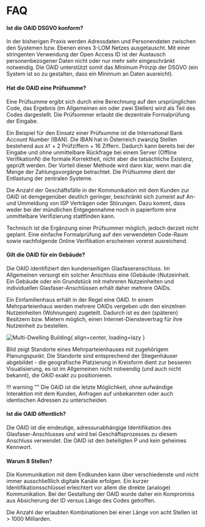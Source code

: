 # FAQ

#### Ist die OAID DSGVO konform?

In der bisherigen Praxis werden Adressdaten und Personendaten zwischen den Systemen bzw. Ebenen eines 3-LOM Netzes ausgetauscht. Mit einer stringenten Verwendung der Open Access ID ist der Austausch personenbezogener Daten nicht oder nur mehr sehr eingeschränkt notwendig. Die OAID unterstützt somit das _Minimum Prinzip_ der DSGVO (ein System ist so zu gestalten, dass ein Minimum an Daten ausreicht).

#### Hat die OAID eine Prüfsumme?

Eine Prüfsumme ergibt sich durch eine Berechnung auf den ursprünglichen Code, das Ergebnis (im Allgemeinen ein oder zwei Stellen) wird als Teil des Codes dargestellt. Die Prüfsommer erlaubt die dezentrale Formalprüfung der Eingabe.

Ein Beispiel für den Einsatz einer Prüfsumme ist die International Bank Account Number (IBAN). Die IBAN hat in Österreich zwanzig Stellen bestehend aus `AT` + 2 Prüfziffern + 16 Ziffern. Dadurch kann bereits bei der Eingabe und ohne unmittelbare Rückfrage bei einem Server (Offline VerifikationN) die formale Korrektheit, nicht aber die tatsächliche Existenz, geprüft werden. Der Vorteil dieser Methode wird dann klar, wenn man die Menge der Zahlungsvorgänge betrachtet. Die Prüfsumme dient der Entlastung der zentralen Systeme.

Die Anzahl der Geschäftsfälle in der Kommunikation mit dem Kunden zur OAID ist demgegenüber deutlich geringer, beschränkt sich zumeist auf An- und Ummeldung von ISP Verträgen oder Störungen. Dazu kommt, dass weder bei der mündlichen Entgegennahme noch in papierform eine unmittelbare Verifizierung stattfinden kann.

Technisch ist die Ergänzung einer Prüfsummer möglich, jedoch derzeit nicht geplant. Eine einfache Formalprüfung auf den verwendeten Code-Raum sowie nachfolgende Online Verifikation erscheinen vorerst ausreichend.

#### Gilt die OAID für ein Gebäude?

Die OAID identifiziert den kundenseitigen Glasfaseranschluss. Im Allgemeinen versorgt ein solcher Anschluss eine (Gebäude-)Nutzeinheit. Ein Gebäude oder ein Grundstück mit mehreren Nutzeinheiten und individuellen Glasfaser-Anschlüssen erhält daher mehrere OAIDs.

Ein Einfamilienhaus erhält in der Regel eine OAID. In einem Mehrparteienhaus werden mehrere OAIDs vergeben udn den einzelnen Nutzeinheiten (Wohnungen) zugeteilt. Dadurch ist es den (späteren) Besitzern bzw. Mietern möglich, einen Internet-Dienstevertrag für ihre Nutzeinheit zu bestellen.

![Multi-Dwelling Building](/assets/real_multi-dwelling.png){ align=center, loading=lazy }

Bild zeigt Standorte eines Mehrparteienhauses mit zugehörigem Planungspunkt. Die Standorte sind entsprechend der Stiegenhäuser abgebildet - die geografische Platzierung in Kreisform dient zur besseren Visualisierung, es ist im Allgemeinen nicht notwendig (und auch nicht bekannt), die OAID exakt zu positionieren. 

!!! warning ""
    Die OAID ist die letzte Möglichkeit, ohne aufwändige Interaktion mit dem Kunden, Anfragen auf unbekannten oder auch identischen Adressen zu unterscheiden. 
<!---
Je unterscheidbarer die OAID, desto zuverlässiger kann genau der richtige Abschluss (FTU) identifiziert werden. Von einer OAID für Gebäude mit potenziell mehreren Nutzeinheiten ist also eher abzuraten. 
-->

#### Ist die OAID öffentlich?

Die OAID ist die eindeutige, adressunabhängige Identifikation des Glasfaser-Anschlusses und wird bei Geschäftsprozesses zu diesem Anschluss verwendet. Die OAID ist den beteiligten P und kein geheimes Kennwort.

#### Warum 8 Stellen?

Die Kommunikation mit dem Endkunden kann über verschiedenste und nicht immer ausschließlich digitale Kanäle erfolgen. Ein kurzer Identifikationsschlüssel erleichtert vor allem die direkte (analoge) Kommunikation. Bei der Gestaltung der OAID wurde daher ein Kompromiss aus Absicherung der ID versus Länge des Codes getroffen.

Die Anzahl der erlaubten Kombinationen bei einer Länge von acht Stellen ist > 1000 Milliarden.
